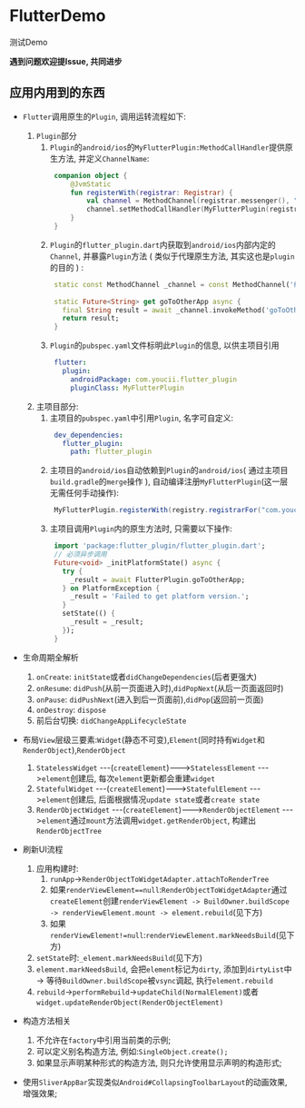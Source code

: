 # FlutterDemo

测试Demo

**遇到问题欢迎提Issue, 共同进步**

## 应用内用到的东西

- `Flutter`调用原生的`Plugin`, 调用运转流程如下:
    1. `Plugin`部分
        1. `Plugin`的`android/ios`的`MyFlutterPlugin:MethodCallHandler`提供原生方法, 并定义`ChannelName`:
           ```kotlin
            companion object {
                @JvmStatic
                fun registerWith(registrar: Registrar) {
                    val channel = MethodChannel(registrar.messenger(), "统一的渠道名字")
                    channel.setMethodCallHandler(MyFlutterPlugin(registrar.activity()))
                }
            }
           ```
        2. `Plugin`的`flutter_plugin.dart`内获取到`android/ios`内部内定的`Channel`, 并暴露`Plugin`方法 ( 类似于代理原生方法, 其实这也是`plugin`的目的 ) :
           ```dart
            static const MethodChannel _channel = const MethodChannel('统一的渠道名字');
            
            static Future<String> get goToOtherApp async {
              final String result = await _channel.invokeMethod('goToOtherApp');
              return result;
            }
           ```
        3. `Plugin`的`pubspec.yaml`文件标明此`Plugin`的信息, 以供主项目引用
           ```yaml
            flutter:
              plugin:
                androidPackage: com.youcii.flutter_plugin
                pluginClass: MyFlutterPlugin
           ```   
    2. 主项目部分:
        1. 主项目的`pubspec.yaml`中引用`Plugin`, 名字可自定义:
           ```yaml
            dev_dependencies:
              flutter_plugin:
                path: flutter_plugin
           ```
        2. 主项目的`android/ios`自动依赖到`Plugin`的`android/ios`( 通过主项目`build.gradle`的`merge`操作 ), 自动编译注册`MyFlutterPlugin`(这一层无需任何手动操作):
           ```java
            MyFlutterPlugin.registerWith(registry.registrarFor("com.youcii.flutter_plugin.MyFlutterPlugin"));
           ```
        3. 主项目调用`Plugin`内的原生方法时, 只需要以下操作:
           ```dart
            import 'package:flutter_plugin/flutter_plugin.dart';
            // 必须异步调用
            Future<void> _initPlatformState() async {
              try {
                _result = await FlutterPlugin.goToOtherApp;
              } on PlatformException {
                _result = 'Failed to get platform version.';
              }
              setState(() {
                _result = _result;
              });
            }
           ```
- 生命周期全解析
    1. `onCreate`: `initState`或者`didChangeDependencies`(后者更强大)
    2. `onResume`: `didPush`(从前一页面进入时),`didPopNext`(从后一页面返回时)
    3. `onPause`: `didPushNext`(进入到后一页面前),`didPop`(返回前一页面)
    4. `onDestroy`: `dispose`
    5. 前后台切换: `didChangeAppLifecycleState`
    
- 布局`View`层级三要素:`Widget`(静态不可变),`Element`(同时持有`Widget`和`RenderObject`),`RenderObject`
    1. `StatelessWidget`    ---(`createElement`)--->`StatelessElement`    --->`element`创建后, 每次`element`更新都会重建`widget`
    2. `StatefulWidget`     ---(`createElement`)--->`StatefulElement`     --->`element`创建后, 后面根据情况`update state`或者`create state`  
    3. `RenderObjectWidget` ---(`createElement`)--->`RenderObjectElement` --->`element`通过`mount`方法调用`widget.getRenderObject`, 构建出`RenderObjectTree`

- 刷新UI流程
    1. 应用构建时:
        1. `runApp`->`RenderObjectToWidgetAdapter.attachToRenderTree`
        2. 如果`renderViewElement==null`:`RenderObjectToWidgetAdapter`通过`createElement`创建`renderViewElement -> BuildOwner.buildScope -> renderViewElement.mount -> element.rebuild`(见下方)
        3. 如果`renderViewElement!=null`:`renderViewElement.markNeedsBuild`(见下方)
    2. `setState`时:`_element.markNeedsBuild`(见下方) 
    3. `element.markNeedsBuild`, 会把`element`标记为`dirty`, 添加到`dirtyList`中 -> 等待`BuildOwner.buildScope`被`vsync`调起, 执行`element.rebuild`
    4. `rebuild`->`performRebuild`->`updateChild(NormalElement)`或者`widget.updateRenderObject(RenderObjectElement)`

- 构造方法相关
    1. 不允许在`factory`中引用当前类的示例;
    2. 可以定义别名构造方法, 例如:`SingleObject.create();`
    3. 如果显示声明某种形式的构造方法, 则只允许使用显示声明的构造形式;   

- 使用`SliverAppBar`实现类似`Android#CollapsingToolbarLayout`的动画效果, 增强效果;    